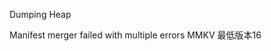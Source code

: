 <string name="leak_canary_notification_dumping">Dumping Heap</string>

Manifest merger failed with multiple errors  MMKV 最低版本16